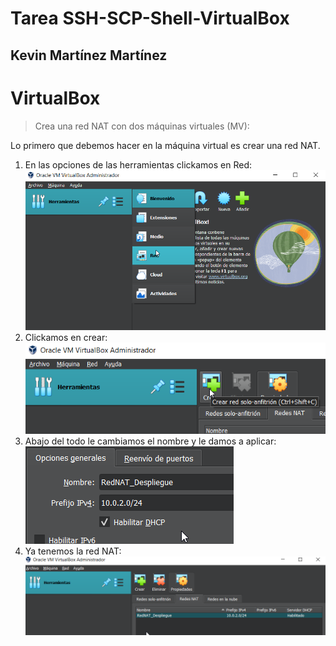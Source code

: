 # Tarea SSH-SCP-Shell-VirtualBox
## Kevin Martínez Martínez

# VirtualBox
> Crea una red NAT con dos máquinas virtuales (MV):

Lo primero que debemos hacer en la máquina virtual es crear una red NAT.
1. En las opciones de las herramientas clickamos en Red:
![OpcionesHerramientas](/img/img01_vbox.png)
2. Clickamos en crear:
![CrearRed](/img/img02_vbox.png)
3. Abajo del todo le cambiamos el nombre y le damos a aplicar:
![CambioNombre](/img/img03_vbox.png)
4. Ya tenemos la red NAT:
![redNATCreada](/img/img04_vbox.png)